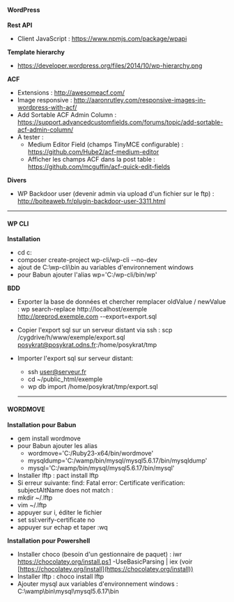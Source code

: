 #### WordPress

**Rest API**
- Client JavaScript : https://www.npmjs.com/package/wpapi

**Template hierarchy**
- https://developer.wordpress.org/files/2014/10/wp-hierarchy.png

**ACF**
- Extensions : http://awesomeacf.com/
- Image responsive : http://aaronrutley.com/responsive-images-in-wordpress-with-acf/
- Add Sortable ACF Admin Column : https://support.advancedcustomfields.com/forums/topic/add-sortable-acf-admin-column/
- A tester : 
  - Medium Editor Field (champs TinyMCE configurable) : https://github.com/Hube2/acf-medium-editor
  - Afficher les champs ACF dans la post table : https://github.com/mcguffin/acf-quick-edit-fields

**Divers**
- WP Backdoor user (devenir admin via upload d'un fichier sur le ftp) : http://boiteaweb.fr/plugin-backdoor-user-3311.html

---

#### WP CLI
**Installation**
  - cd c:
  - composer create-project wp-cli/wp-cli --no-dev
  - ajout de C:\wp-cli\bin au variables d'environnement windows
  - pour Babun ajouter l'alias wp='C:/wp-cli/bin/wp'

**BDD**
- Exporter la base de données et chercher remplacer oldValue / newValue : wp search-replace http://localhost/exemple http://preprod.exemple.com --export=export.sql
- Copier l'export sql sur un serveur distant via ssh : scp /cygdrive/h/www/exemple/export.sql posykrat@posykrat.odns.fr:/home/posykrat/tmp
- Importer l'export sql sur serveur distant:
  - ssh user@serveur.fr
  - cd ~/public_html/exemple
  - wp db import /home/posykrat/tmp/export.sql
  
  ---
  
 #### WORDMOVE
**Installation pour Babun**
- gem install wordmove 
- pour Babun ajouter les alias 
  - wordmove='C:/Ruby23-x64/bin/wordmove'
  - mysqldump='C:/wamp/bin/mysql/mysql5.6.17/bin/mysqldump'
  - mysql='C:/wamp/bin/mysql/mysql5.6.17/bin/mysql'
- Installer lftp : pact install lftp
- Si erreur suivante: find: Fatal error: Certificate verification: subjectAltName does not match :
- mkdir ~/.lftp
- vim ~/.lftp
- appuyer sur i, éditer le fichier
- set ssl:verify-certificate no
- appuyer sur echap et taper :wq

**Installation pour Powershell**
- Installer choco (besoin d'un gestionnaire de paquet) : iwr https://chocolatey.org/install.ps1 -UseBasicParsing | iex
(voir [https://chocolatey.org/install](https://chocolatey.org/install))
- Installer lftp : choco install lftp
- Ajouter mysql aux variables d'environnement windows : C:\wamp\bin\mysql\mysql5.6.17\bin

